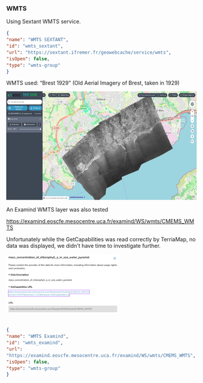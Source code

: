 
### WMTS

Using Sextant WMTS service.
```json
{
"name": "WMTS SEXTANT",
"id": "wmts_sextant",
"url": "https://sextant.ifremer.fr/geowebcache/service/wmts",
"isOpen": false,
"type": "wmts-group"
}
```
WMTS used: “Brest 1929” (Old Aerial Imagery of Brest, taken in 1929)

<img src="content/image14.png" style="width:6.26772in;height:3in" />


An Examind WMTS layer was also tested

<https://examind.eoscfe.mesocentre.uca.fr/examind/WS/wmts/CMEMS_WMTS>

Unfortunately while the GetCapabilities was read correctly by TerriaMap,
no data was displayed, we didn't have time to investigate further.

<img src="content/image15.png"
style="width:3.11979in;height:1.64619in" />
```json

{
"name": "WMTS Examind",
"id": "wmts_examind",
"url":
"https://examind.eoscfe.mesocentre.uca.fr/examind/WS/wmts/CMEMS_WMTS",
"isOpen": false,
"type": "wmts-group"
}
```